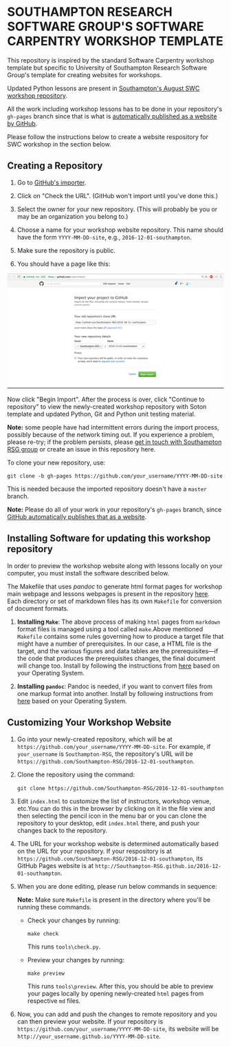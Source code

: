 # SOUTHAMPTON RESEARCH SOFTWARE GROUP'S SOFTWARE CARPENTRY WORKSHOP TEMPLATE

This repository is inspired by the standard Software Carpentry workshop template but specific to University of Southampton Research Software Group's template for creating websites for workshops.

Updated Python lessons are present in [Southampton's August SWC workshop repository](https://github.com/Southampton-RSG/2016-08-31-southampton).

All the work including workshop lessons has to be done in your repository's `gh-pages` branch since that is what is [automatically published as a website by GitHub](https://help.github.com/articles/creating-project-pages-manually/).

Please follow the instructions below to create a website respository for SWC workshop in the section below.

## Creating a Repository

1. Go to [GitHub's importer](https://github.com/new/import).

2. Click on "Check the URL".  (GitHub won't import until you've done this.) 

3. Select the owner for your new repository. (This will probably be you or may be an organization you belong to.)

4. Choose a name for your workshop website repository. This name should have the form `YYYY-MM-DD-site`, e.g., `2016-12-01-southampton`.

5. Make sure the repository is public.

6. You should have a page like this: 

![Github Repository Import page](Github_import.png)

Now click "Begin Import". After the process is over, click "Continue to repository" to view the newly-created workshop repository with Soton template and updated Python, Git and Python unit testing material. 

**Note:**
some people have had intermittent errors during the import process,
possibly because of the network timing out.
If you experience a problem, please re-try;
if the problem persists,
please [get in touch with Southampton RSG group](http://rsg.soton.ac.uk/contact) or create an issue in this repository here. 

To clone your new repository, use:

~~~
git clone -b gh-pages https://github.com/your_username/YYYY-MM-DD-site
~~~

This is needed because the imported repository doesn't have a `master` branch.

**Note:** Please do all of your work in your repository's `gh-pages` branch,
since [GitHub automatically publishes that as a website](https://help.github.com/articles/creating-project-pages-manually/).

## Installing Software for updating this workshop repository

In order to preview the workshop website along with lessons locally on your computer, you must install the software described below.

The Makefile that uses *pandoc* to generate html format pages for workshop main webpage and lessons webpages is present in the repository [here](https://github.com/Southampton-RSG/2016-08-31-southampton/Makefile). Each directory or set of markdown files has its own `Makefile` for conversion of document formats.

1. **Installing `Make`**: The above process of making `html` pages from `markdown` format files is managed using a tool called `make`.Above mentioned `Makefile` contains some rules governing how to produce a target file that might have a number of prerequisites. In our case, a HTML file is the target, and the various figures and data tables are the prerequisites—if the code that produces the prerequisites changes, the final document will change too. Install by following the instructions from [here](https://www.gnu.org/software/make/) based on your Operating System.

2. **Installing `pandoc`**: Pandoc is needed, if you want to convert files from one markup format into another. Install by following instructions from [here](http://pandoc.org/installing.html) based on your Operating System.


## Customizing Your Workshop Website

1. Go into your newly-created repository, which will be at `https://github.com/your_username/YYYY-MM-DD-site`. For example, if `your_username` is `Southampton-RSG`, the repository's URL will be `https://github.com/Southampton-RSG/2016-12-01-southampton`.

2. Clone the repository using the command:

   `git clone https://github.com/Southampton-RSG/2016-12-01-southampton`

3. Edit `index.html` to customize the list of instructors, workshop venue, etc.You can do this in the browser by clicking on it in the file view and then selecting the pencil icon in the menu bar or you can clone the repository to your desktop, edit `index.html` there, and push your changes back to the repository.

4. The URL for your workshop website is determined automatically based on the URL for your repository. If your respository is at `https://github.com/Southampton-RSG/2016-12-01-southampton`, its GitHub Pages website is at `http://Southampton-RSG.github.io/2016-12-01-southampton`.

5. When you are done editing, please run below commands in sequence:

   **Note:** Make sure `Makefile` is present in the directory where you'll be running these commands.

   * Check your changes by running:

     ~~~
     make check
     ~~~
     This runs `tools\check.py`. 

   * Preview your changes by running:

     ~~~
     make preview
     ~~~
     This runs `tools\preview`. After this, you should be able to preview your pages locally by opening newly-created `html` pages from respective `md` files. 

6. Now, you can add and push the changes to remote repository and you can then preview your website. If your repository is `https://github.com/your_username/YYYY-MM-DD-site`, its website will be `http://your_username.github.io/YYYY-MM-DD-site`.





